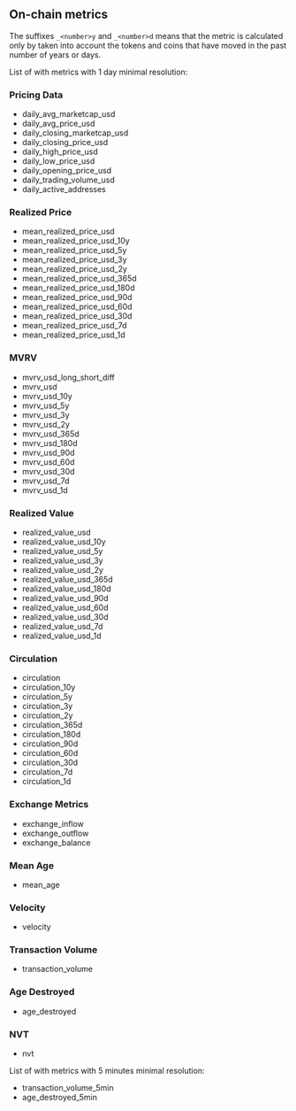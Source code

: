 ## On-chain metrics

The suffixes `_<number>y` and `_<number>d` means that the metric is calculated only by taken into account the tokens and coins that have moved in the past number of years or days.

List of with metrics with 1 day minimal resolution:

### Pricing Data

- daily_avg_marketcap_usd
- daily_avg_price_usd
- daily_closing_marketcap_usd
- daily_closing_price_usd
- daily_high_price_usd
- daily_low_price_usd
- daily_opening_price_usd
- daily_trading_volume_usd
- daily_active_addresses

### Realized Price

- mean_realized_price_usd
- mean_realized_price_usd_10y
- mean_realized_price_usd_5y
- mean_realized_price_usd_3y
- mean_realized_price_usd_2y
- mean_realized_price_usd_365d
- mean_realized_price_usd_180d
- mean_realized_price_usd_90d
- mean_realized_price_usd_60d
- mean_realized_price_usd_30d
- mean_realized_price_usd_7d
- mean_realized_price_usd_1d

### MVRV

- mvrv_usd_long_short_diff
- mvrv_usd
- mvrv_usd_10y
- mvrv_usd_5y
- mvrv_usd_3y
- mvrv_usd_2y
- mvrv_usd_365d
- mvrv_usd_180d
- mvrv_usd_90d
- mvrv_usd_60d
- mvrv_usd_30d
- mvrv_usd_7d
- mvrv_usd_1d

### Realized Value

- realized_value_usd
- realized_value_usd_10y
- realized_value_usd_5y
- realized_value_usd_3y
- realized_value_usd_2y
- realized_value_usd_365d
- realized_value_usd_180d
- realized_value_usd_90d
- realized_value_usd_60d
- realized_value_usd_30d
- realized_value_usd_7d
- realized_value_usd_1d

### Circulation

- circulation
- circulation_10y
- circulation_5y
- circulation_3y
- circulation_2y
- circulation_365d
- circulation_180d
- circulation_90d
- circulation_60d
- circulation_30d
- circulation_7d
- circulation_1d

### Exchange Metrics

- exchange_inflow
- exchange_outflow
- exchange_balance

### Mean Age

- mean_age

### Velocity

- velocity

### Transaction Volume

- transaction_volume

### Age Destroyed

- age_destroyed

### NVT

- nvt

List of with metrics with 5 minutes minimal resolution:

- transaction_volume_5min
- age_destroyed_5min
